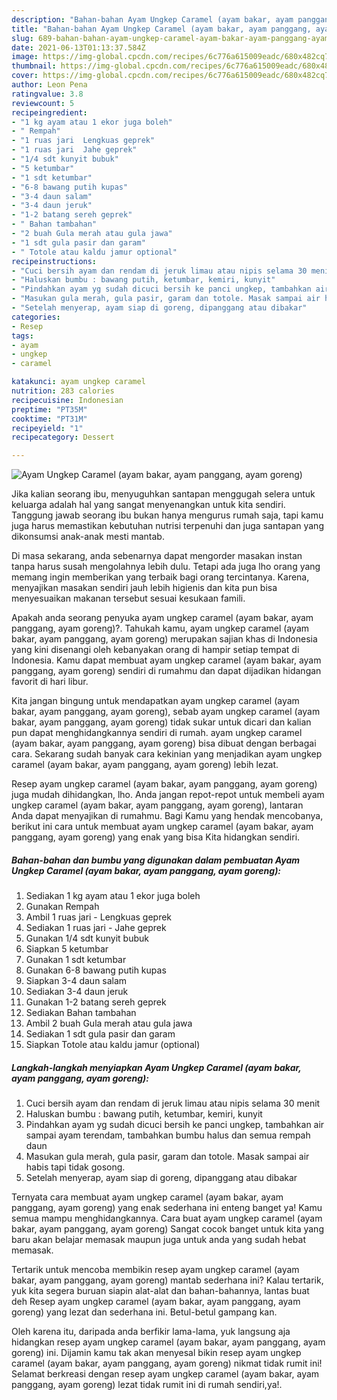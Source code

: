 ```yaml
---
description: "Bahan-bahan Ayam Ungkep Caramel (ayam bakar, ayam panggang, ayam goreng) yang lezat dan Mudah Dibuat"
title: "Bahan-bahan Ayam Ungkep Caramel (ayam bakar, ayam panggang, ayam goreng) yang lezat dan Mudah Dibuat"
slug: 689-bahan-bahan-ayam-ungkep-caramel-ayam-bakar-ayam-panggang-ayam-goreng-yang-lezat-dan-mudah-dibuat
date: 2021-06-13T01:13:37.584Z
image: https://img-global.cpcdn.com/recipes/6c776a615009eadc/680x482cq70/ayam-ungkep-caramel-ayam-bakar-ayam-panggang-ayam-goreng-foto-resep-utama.jpg
thumbnail: https://img-global.cpcdn.com/recipes/6c776a615009eadc/680x482cq70/ayam-ungkep-caramel-ayam-bakar-ayam-panggang-ayam-goreng-foto-resep-utama.jpg
cover: https://img-global.cpcdn.com/recipes/6c776a615009eadc/680x482cq70/ayam-ungkep-caramel-ayam-bakar-ayam-panggang-ayam-goreng-foto-resep-utama.jpg
author: Leon Pena
ratingvalue: 3.8
reviewcount: 5
recipeingredient:
- "1 kg ayam atau 1 ekor juga boleh"
- " Rempah"
- "1 ruas jari  Lengkuas geprek"
- "1 ruas jari  Jahe geprek"
- "1/4 sdt kunyit bubuk"
- "5 ketumbar"
- "1 sdt ketumbar"
- "6-8 bawang putih kupas"
- "3-4 daun salam"
- "3-4 daun jeruk"
- "1-2 batang sereh geprek"
- " Bahan tambahan"
- "2 buah Gula merah atau gula jawa"
- "1 sdt gula pasir dan garam"
- " Totole atau kaldu jamur optional"
recipeinstructions:
- "Cuci bersih ayam dan rendam di jeruk limau atau nipis selama 30 menit"
- "Haluskan bumbu : bawang putih, ketumbar, kemiri, kunyit"
- "Pindahkan ayam yg sudah dicuci bersih ke panci ungkep, tambahkan air sampai ayam terendam, tambahkan bumbu halus dan semua rempah daun"
- "Masukan gula merah, gula pasir, garam dan totole. Masak sampai air habis tapi tidak gosong."
- "Setelah menyerap, ayam siap di goreng, dipanggang atau dibakar"
categories:
- Resep
tags:
- ayam
- ungkep
- caramel

katakunci: ayam ungkep caramel 
nutrition: 283 calories
recipecuisine: Indonesian
preptime: "PT35M"
cooktime: "PT31M"
recipeyield: "1"
recipecategory: Dessert

---
```



![Ayam Ungkep Caramel (ayam bakar, ayam panggang, ayam goreng)](https://img-global.cpcdn.com/recipes/6c776a615009eadc/680x482cq70/ayam-ungkep-caramel-ayam-bakar-ayam-panggang-ayam-goreng-foto-resep-utama.jpg)

Jika kalian seorang ibu, menyuguhkan santapan menggugah selera untuk keluarga adalah hal yang sangat menyenangkan untuk kita sendiri. Tanggung jawab seorang ibu bukan hanya mengurus rumah saja, tapi kamu juga harus memastikan kebutuhan nutrisi terpenuhi dan juga santapan yang dikonsumsi anak-anak mesti mantab.

Di masa  sekarang, anda sebenarnya dapat mengorder masakan instan tanpa harus susah mengolahnya lebih dulu. Tetapi ada juga lho orang yang memang ingin memberikan yang terbaik bagi orang tercintanya. Karena, menyajikan masakan sendiri jauh lebih higienis dan kita pun bisa menyesuaikan makanan tersebut sesuai kesukaan famili. 



Apakah anda seorang penyuka ayam ungkep caramel (ayam bakar, ayam panggang, ayam goreng)?. Tahukah kamu, ayam ungkep caramel (ayam bakar, ayam panggang, ayam goreng) merupakan sajian khas di Indonesia yang kini disenangi oleh kebanyakan orang di hampir setiap tempat di Indonesia. Kamu dapat membuat ayam ungkep caramel (ayam bakar, ayam panggang, ayam goreng) sendiri di rumahmu dan dapat dijadikan hidangan favorit di hari libur.

Kita jangan bingung untuk mendapatkan ayam ungkep caramel (ayam bakar, ayam panggang, ayam goreng), sebab ayam ungkep caramel (ayam bakar, ayam panggang, ayam goreng) tidak sukar untuk dicari dan kalian pun dapat menghidangkannya sendiri di rumah. ayam ungkep caramel (ayam bakar, ayam panggang, ayam goreng) bisa dibuat dengan berbagai cara. Sekarang sudah banyak cara kekinian yang menjadikan ayam ungkep caramel (ayam bakar, ayam panggang, ayam goreng) lebih lezat.

Resep ayam ungkep caramel (ayam bakar, ayam panggang, ayam goreng) juga mudah dihidangkan, lho. Anda jangan repot-repot untuk membeli ayam ungkep caramel (ayam bakar, ayam panggang, ayam goreng), lantaran Anda dapat menyajikan di rumahmu. Bagi Kamu yang hendak mencobanya, berikut ini cara untuk membuat ayam ungkep caramel (ayam bakar, ayam panggang, ayam goreng) yang enak yang bisa Kita hidangkan sendiri.

<!--inarticleads1-->

##### Bahan-bahan dan bumbu yang digunakan dalam pembuatan Ayam Ungkep Caramel (ayam bakar, ayam panggang, ayam goreng):

1. Sediakan 1 kg ayam atau 1 ekor juga boleh
1. Gunakan  Rempah
1. Ambil 1 ruas jari - Lengkuas geprek
1. Sediakan 1 ruas jari - Jahe geprek
1. Gunakan 1/4 sdt kunyit bubuk
1. Siapkan 5 ketumbar
1. Gunakan 1 sdt ketumbar
1. Gunakan 6-8 bawang putih kupas
1. Siapkan 3-4 daun salam
1. Sediakan 3-4 daun jeruk
1. Gunakan 1-2 batang sereh geprek
1. Sediakan  Bahan tambahan
1. Ambil 2 buah Gula merah atau gula jawa
1. Sediakan 1 sdt gula pasir dan garam
1. Siapkan  Totole atau kaldu jamur (optional)




<!--inarticleads2-->

##### Langkah-langkah menyiapkan Ayam Ungkep Caramel (ayam bakar, ayam panggang, ayam goreng):

1. Cuci bersih ayam dan rendam di jeruk limau atau nipis selama 30 menit
1. Haluskan bumbu : bawang putih, ketumbar, kemiri, kunyit
1. Pindahkan ayam yg sudah dicuci bersih ke panci ungkep, tambahkan air sampai ayam terendam, tambahkan bumbu halus dan semua rempah daun
1. Masukan gula merah, gula pasir, garam dan totole. Masak sampai air habis tapi tidak gosong.
1. Setelah menyerap, ayam siap di goreng, dipanggang atau dibakar




Ternyata cara membuat ayam ungkep caramel (ayam bakar, ayam panggang, ayam goreng) yang enak sederhana ini enteng banget ya! Kamu semua mampu menghidangkannya. Cara buat ayam ungkep caramel (ayam bakar, ayam panggang, ayam goreng) Sangat cocok banget untuk kita yang baru akan belajar memasak maupun juga untuk anda yang sudah hebat memasak.

Tertarik untuk mencoba membikin resep ayam ungkep caramel (ayam bakar, ayam panggang, ayam goreng) mantab sederhana ini? Kalau tertarik, yuk kita segera buruan siapin alat-alat dan bahan-bahannya, lantas buat deh Resep ayam ungkep caramel (ayam bakar, ayam panggang, ayam goreng) yang lezat dan sederhana ini. Betul-betul gampang kan. 

Oleh karena itu, daripada anda berfikir lama-lama, yuk langsung aja hidangkan resep ayam ungkep caramel (ayam bakar, ayam panggang, ayam goreng) ini. Dijamin kamu tak akan menyesal bikin resep ayam ungkep caramel (ayam bakar, ayam panggang, ayam goreng) nikmat tidak rumit ini! Selamat berkreasi dengan resep ayam ungkep caramel (ayam bakar, ayam panggang, ayam goreng) lezat tidak rumit ini di rumah sendiri,ya!.

